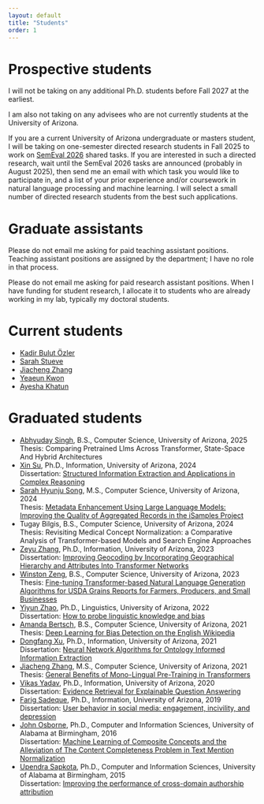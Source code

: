 ```yaml
---
layout: default
title: "Students"
order: 1
---
```


# Prospective students #

I will not be taking on any additional Ph.D. students before Fall 2027 at the earliest.

I am also not taking on any advisees who are not currently students at the University of Arizona.

If you are a current University of Arizona undergraduate or masters student, I will be taking on one-semester directed research students in Fall 2025 to work on [SemEval 2026](https://semeval.github.io/SemEval2026/) shared tasks.
If you are interested in such a directed research, wait until the SemEval 2026 tasks are announced (probably in August 2025), then send me an email with which task you would like to participate in, and a list of your prior experience and/or coursework in natural language processing and machine learning.
I will select a small number of directed research students from the best such applications.

# Graduate assistants #

Please do not email me asking for paid teaching assistant positions.
Teaching assistant positions are assigned by the department; I have no role in that process.

Please do not email me asking for paid research assistant positions.
When I have funding for student research, I allocate it to students who are already working in my lab, typically my doctoral students.

# Current students #

* [Kadir Bulut Özler](https://www.linkedin.com/in/kbozler/)
* [Sarah Stueve](https://www.linkedin.com/in/sarah-stueve/)
* [Jiacheng Zhang](https://www.linkedin.com/in/jiacheng-z-316147142/)
* [Yeaeun Kwon](https://yeaeunkwon.github.io/)
* [Ayesha Khatun](https://www.linkedin.com/in/ayeshakhatunsujana/)


# Graduated students #

* [Abhyuday Singh](https://www.linkedin.com/in/abhyudaysingh31), B.S., Computer Science, University of Arizona, 2025  
  Thesis: Comparing Pretrained Llms Across Transformer, State-Space And Hybrid Architectures
* [Xin Su](https://www.linkedin.com/in/xin-su-7a5297125/), Ph.D., Information, University of Arizona, 2024  
  Dissertation: [Structured Information Extraction and Applications in Complex Reasoning](https://repository.arizona.edu/handle/10150/675500)
* [Sarah Hyunju Song](https://www.linkedin.com/in/sarah-hyunju-song-a93894232), M.S., Computer Science, University of Arizona, 2024  
  Thesis: [Metadata Enhancement Using Large Language Models: Improving the Quality of Aggregated Records in the iSamples Project](https://repository.arizona.edu/handle/10150/672555)
* Tugay Bilgis, B.S., Computer Science, University of Arizona, 2024  
  Thesis: Revisiting Medical Concept Normalization: a Comparative Analysis of Transformer-based Models and Search Engine Approaches
* [Zeyu Zhang](https://www.linkedin.com/in/zeyu-zhang-902035147/), Ph.D., Information, University of Arizona, 2023  
  Dissertation: [Improving Geocoding by Incorporating Geographical Hierarchy and Attributes Into Transformer Networks](https://repository.arizona.edu/handle/10150/670290)
* [Winston Zeng](https://www.linkedin.com/in/winston-zeng-a65a50159/), B.S., Computer Science, University of Arizona, 2023  
  Thesis: [Fine-tuning Transformer-based Natural Language Generation Algorithms for USDA Grains Reports for Farmers, Producers, and Small Businesses](https://repository.arizona.edu/handle/10150/668771)
* [Yiyun Zhao](https://www.linkedin.com/in/yiyunzhaoluna/), Ph.D., Linguistics, University of Arizona, 2022  
  Dissertation: [How to probe linguistic knowledge and bias](https://repository.arizona.edu/handle/10150/665646)
* [Amanda Bertsch](https://www.linkedin.com/in/amandabertsch/), B.S., Computer Science, University of Arizona, 2021  
  Thesis: [Deep Learning for Bias Detection on the English Wikipedia](https://repository.arizona.edu/handle/10150/666568)
* [Dongfang Xu](https://www.linkedin.com/in/dongfangxu9), Ph.D., Information, University of Arizona, 2021  
  Dissertation: [Neural Network Algorithms for Ontology Informed Information Extraction](https://repository.arizona.edu/handle/10150/650879)
* [Jiacheng Zhang](https://ischool.arizona.edu/people/jiacheng-zhang), M.S., Computer Science, University of Arizona, 2021  
  Thesis: [General Benefits of Mono-Lingual Pre-Training in Transformers](https://repository.arizona.edu/handle/10150/660173)
* [Vikas Yadav](https://www.linkedin.com/in/vyf95/), Ph.D., Information, University of Arizona, 2020  
  Dissertation: [Evidence Retrieval for Explainable Question Answering](https://repository.arizona.edu/handle/10150/656828)
* [Farig Sadeque](https://www.linkedin.com/in/farig-sadeque-a982125b/), Ph.D., Information, University of Arizona, 2019  
  Dissertation: [User behavior in social media: engagement, incivility, and depression](https://repository.arizona.edu/handle/10150/633192)
* [John Osborne](https://www.linkedin.com/in/john-osborne-11baa154/), Ph.D., Computer and Information Sciences, University of Alabama at Birmingham, 2016  
  Dissertation: [Machine Learning of Composite Concepts and the Alleviation of The Content Completeness Problem in Text Mention Normalization](https://www.proquest.com/docview/1853119123)
* [Upendra Sapkota](https://www.linkedin.com/in/upendra-sapkota/), Ph.D., Computer and Information Sciences, University of Alabama at Birmingham, 2015  
  Dissertation: [Improving the performance of cross-domain authorship attribution](https://www.proquest.com/docview/1750069695/)
